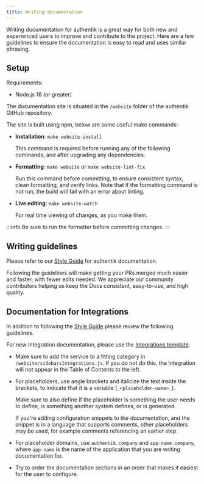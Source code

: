 ```yaml
---
title: Writing documentation
---
```


Writing documentation for authentik is a great way for both new and experienced users to improve and contribute to the project. Here are a few guidelines to ensure
the documentation is easy to read and uses similar phrasing.

## Setup

Requirements:

-   Node.js 16 (or greater)

The documentation site is situated in the `/website` folder of the authentik GitHub repository.

The site is built using npm, below are some useful make commands:

-   **Installation**: `make website-install`

    This command is required before running any of the following commands, and after upgrading any dependencies.

-   **Formatting**: `make website` or `make website-lint-fix`

    Run this command before committing, to ensure consistent syntax, clean formatting, and verify links. Note that if the formatting command is not run, the build will fail with an error about linting.

-   **Live editing**: `make website-watch`

    For real time viewing of changes, as you make them.

:::info
Be sure to run the formatter before committing changes.
:::

## Writing guidelines

Please refer to our [Style Guide](./style-guide.mdx) for authentik documentation.

Following the guidelines will make getting your PRs merged much easier and faster, with fewer edits needed. We appreciate our community contributors helping us keep the Docs consistent, easy-to-use, and high quality.

## Documentation for Integrations

In addition to following the [Style Guide](./style-guide.mdx) please review the following guidelines.

For new Integration documentation, please use the [Integrations template](../../integrations/template/service.md).

-   Make sure to add the service to a fitting category in `/website/sidebarsIntegrations.js`. If you do not do this, the Integration will not appear in the Table of Contents to the left.

-   For placeholders, use angle brackets and italicize the text inside the brackets, to indicate that it is a variable (`_<placeholder-name>_`).

    Make sure to also define if the placeholder is something the user needs to define, is something another system defines, or is generated.

    If you're adding configuration snippets to the documentation, and the snippet is in a language that supports comments, other placeholders may be used, for example comments referencing an earlier step.

-   For placeholder domains, use `authentik.company` and `app-name.company`, where `app-name` is the name of the application that you are writing documentation for.
-   Try to order the documentation sections in an order that makes it easiest for the user to configure.
